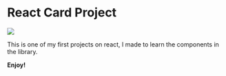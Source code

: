 # React Card Project
![](https://images.jairoramirezu.com/images/reactStaticCard.jpg)

This is one of my first projects on react, I made to learn the components in the library.

**Enjoy!**
